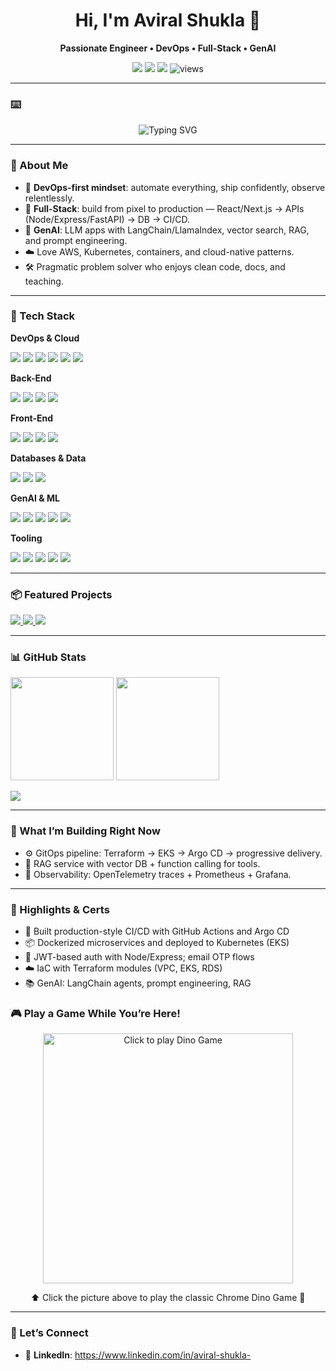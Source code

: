 <h1 align="center">Hi, I'm Aviral Shukla 👋</h1>
<p align="center"><b>Passionate Engineer • DevOps • Full-Stack • GenAI</b></p>

<p align="center">
  <a href="mailto:avirals248@gmail.com"><img src="https://img.shields.io/badge/Email-avirals248%40gmail.com-informational?style=flat&logo=gmail" /></a>
  <a href="https://www.linkedin.com/in/aviral-shukla-"><img src="https://img.shields.io/badge/LinkedIn-aviral--shukla--blue?style=flat&logo=linkedin" /></a>
  <a href="https://github.com/aviralshukla12"><img src="https://img.shields.io/badge/GitHub-aviralshukla12-181717?style=flat&logo=github" /></a>
  <img src="https://komarev.com/ghpvc/?username=aviralshukla12&label=Profile%20views&color=0e75b6&style=flat" alt="views"/>
</p>

---

### ⌨️ 
<p align="center">
  <img src="https://readme-typing-svg.demolab.com?font=Fira+Code&weight=500&size=24&pause=1000&center=true&vCenter=true&width=500&lines=DevOps+Engineer;Fullstack+Developer;GenAI+Builder;Always+Learning+%F0%9F%9A%80" alt="Typing SVG" />
</p>

---

### 🚀 About Me
- 💼 **DevOps-first mindset**: automate everything, ship confidently, observe relentlessly.
- 🧩 **Full-Stack**: build from pixel to production — React/Next.js → APIs (Node/Express/FastAPI) → DB → CI/CD.
- 🤖 **GenAI**: LLM apps with LangChain/LlamaIndex, vector search, RAG, and prompt engineering.
- ☁️ Love AWS, Kubernetes, containers, and cloud-native patterns.
- 🛠️ Pragmatic problem solver who enjoys clean code, docs, and teaching.

---

### 🧰 Tech Stack
**DevOps & Cloud**

<img src="https://img.shields.io/badge/AWS-232F3E?logo=amazon-aws&logoColor=white"/> <img src="https://img.shields.io/badge/Docker-2496ED?logo=docker&logoColor=white"/> <img src="https://img.shields.io/badge/Kubernetes-326CE5?logo=kubernetes&logoColor=white"/> <img src="https://img.shields.io/badge/Terraform-7B42BC?logo=terraform&logoColor=white"/> <img src="https://img.shields.io/badge/GitHub%20Actions-2088FF?logo=github-actions&logoColor=white"/>  <img src="https://img.shields.io/badge/Ansible-EE0000?logo=ansible&logoColor=white"/>

**Back-End**

<img src="https://img.shields.io/badge/Node.js-339933?logo=node.js&logoColor=white"/> <img src="https://img.shields.io/badge/Express-000000?logo=express&logoColor=white"/> <img src="https://img.shields.io/badge/Python-3776AB?logo=python&logoColor=white"/> <img src="https://img.shields.io/badge/FastAPI-009688?logo=fastapi&logoColor=white"/> 

**Front-End**

<img src="https://img.shields.io/badge/React-61DAFB?logo=react&logoColor=black"/> <img src="https://img.shields.io/badge/Next.js-000000?logo=next.js&logoColor=white"/> <img src="https://img.shields.io/badge/TypeScript-3178C6?logo=typescript&logoColor=white"/> <img src="https://img.shields.io/badge/Tailwind_CSS-06B6D4?logo=tailwindcss&logoColor=white"/>

**Databases & Data**

<img src="https://img.shields.io/badge/PostgreSQL-4169E1?logo=postgresql&logoColor=white"/> <img src="https://img.shields.io/badge/MongoDB-47A248?logo=mongodb&logoColor=white"/> <img src="https://img.shields.io/badge/Redis-DC382D?logo=redis&logoColor=white"/> 

**GenAI & ML**

<img src="https://img.shields.io/badge/OpenAI-412991?logo=openai&logoColor=white"/> <img src="https://img.shields.io/badge/HuggingFace-FFD21E?logo=huggingface&logoColor=black"/> <img src="https://img.shields.io/badge/LangChain-000000?logo=chainlink&logoColor=white"/> <img src="https://img.shields.io/badge/PyTorch-EE4C2C?logo=pytorch&logoColor=white"/> <img src="https://img.shields.io/badge/Vector%20DBs- pinecone%20%7C%20FAISS-lightgrey"/>

**Tooling**

<img src="https://img.shields.io/badge/Linux-FCC624?logo=linux&logoColor=black"/> <img src="https://img.shields.io/badge/Bash-4EAA25?logo=gnubash&logoColor=white"/> <img src="https://img.shields.io/badge/Git-F05032?logo=git&logoColor=white"/> <img src="https://img.shields.io/badge/VS%20Code-007ACC?logo=visual-studio-code&logoColor=white"/> <img src="https://img.shields.io/badge/Postman-FF6C37?logo=postman&logoColor=white"/>

---

### 📦 Featured Projects

<a href="https://github.com/aviralshukla12/ai-driven-attendance-monitoring-system-using-face-recognition">
  <img src="https://github-readme-stats.vercel.app/api/pin/?username=aviralshukla12&repo=AI-driven-attendance-monitoring-system-using-face-recognition" />
</a>

<a href="https://github.com/aviralshukla12/ecommerce-devops">
  <img src="https://github-readme-stats.vercel.app/api/pin/?username=aviralshukla12&repo=ecommerce-devops" />
</a>

<a href="https://github.com/aviralshukla12/genai-rag-starter">
  <img src="https://github-readme-stats.vercel.app/api/pin/?username=aviralshukla12&repo=genai-rag-starter" />
</a>

---

### 📊 GitHub Stats
<p>
  <img height="165" src="https://github-readme-stats.vercel.app/api?username=aviralshukla12&show_icons=true&count_private=true&hide=issues&rank_icon=github"/>
  <img height="165" src="https://github-readme-streak-stats.herokuapp.com/?user=aviralshukla12"/>
</p>

<p>
  <img src="https://github-readme-stats.vercel.app/api/top-langs/?username=aviralshukla12&layout=compact&langs_count=10"/>
</p>

---

### 🧪 What I’m Building Right Now
- ⚙️ GitOps pipeline: Terraform → EKS → Argo CD → progressive delivery.
- 🧠 RAG service with vector DB + function calling for tools.
- 🧭 Observability: OpenTelemetry traces + Prometheus + Grafana.

---

### 📝 Highlights & Certs
- 🥇 Built production-style CI/CD with GitHub Actions and Argo CD
- 📦 Dockerized microservices and deployed to Kubernetes (EKS)
- 🔐 JWT-based auth with Node/Express; email OTP flows
- ☁️ IaC with Terraform modules (VPC, EKS, RDS)
- 📚 GenAI: LangChain agents, prompt engineering, RAG



### 🎮 Play a Game While You’re Here!
<p align="center">
  <a href="https://dinosaurgame.net/" target="_blank">
    <img src="https://media.giphy.com/media/2IudUHdI075HL02Pkk/giphy.gif" width="400" alt="Click to play Dino Game"/>
  </a>
</p>

<p align="center">
  ⬆️ Click the picture above to play the classic Chrome Dino Game 🦖  
</p>

---

### 🤝 Let’s Connect
- 💼 **LinkedIn**: https://www.linkedin.com/in/aviral-shukla-
